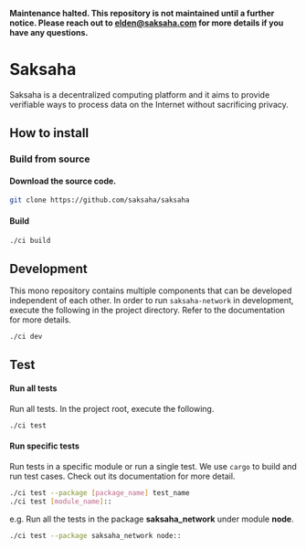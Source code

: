 **Maintenance halted. This repository is not maintained until a further notice. Please reach out to
elden@saksaha.com for more details if you have any questions.**

# Saksaha

Saksaha is a decentralized computing platform and it aims to provide verifiable ways to process
data on the Internet without sacrificing privacy.

## How to install

### Build from source

#### Download the source code.

```bash
git clone https://github.com/saksaha/saksaha
```

#### Build

```bash
./ci build
```

## Development

This mono repository contains multiple components that can be developed
independent of each other. In order to run `saksaha-network` in development,
execute the following in the project directory. Refer to the documentation for
more details.

```bash
./ci dev
```

## Test

#### Run all tests

Run all tests. In the project root, execute the following.

```bash
./ci test
```

#### Run specific tests

Run tests in a specific module or run a single test. We use `cargo` to build
and run test cases. Check out its documentation for more detail.

```bash
./ci test --package [package_name] test_name
./ci test [module_name]::
```

e.g. Run all the tests in the package **saksaha_network** under module **node**.

```bash
./ci test --package saksaha_network node::
```
